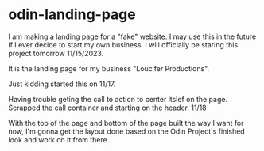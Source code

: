 # odin-landing-page
I am making a landing page for a "fake" website.
I may use this in the future if I ever decide to start my own business.
I will officially be staring this project tomorrow 11/15/2023.

It is the landing page for my business "Loucifer Productions".

Just kidding started this on 11/17.

Having trouble geting the call to action to center itslef on the page.
Scrapped the call container and starting on the header. 11/18

With the top of the page and bottom of the page built the way I want for now, I'm gonna get the layout done based on the Odin Project's finished look and work on it from there.
